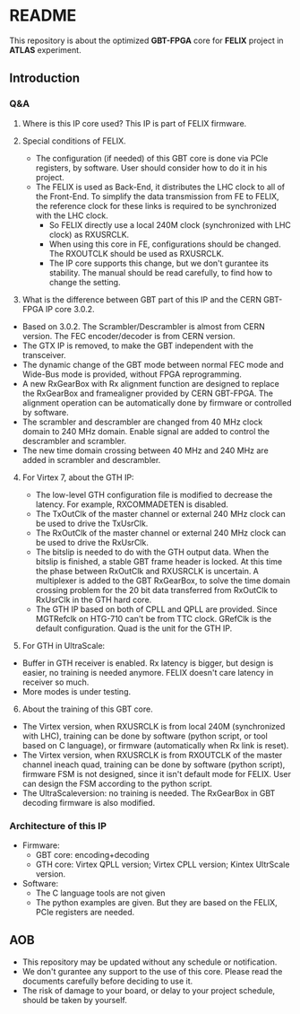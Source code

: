 # README
This repository is about the optimized **GBT-FPGA** core for **FELIX** project in **ATLAS** experiment.
## Introduction
### Q&A
1. Where is this IP core used? 
	This IP is part of FELIX firmware.
   
2. Special conditions of FELIX.
 	- The configuration (if needed) of this GBT core is done via PCIe registers, by software. User should consider how to do it in his project.
 	- The FELIX is used as Back-End, it distributes the LHC clock to all of the Front-End. To simplify the data transmission from FE to FELIX, the reference clock for these links is required to be synchronized with the LHC clock. 
 	  + So FELIX directly use a local 240M clock (synchronized with LHC clock) as RXUSRCLK.
 	  + When using this core in FE, configurations should be changed. The RXOUTCLK should be used as RXUSRCLK.
 	  + The IP core supports this change, but we don't gurantee its stability. The manual should be read carefully, to find how to change the setting.
    
3. What is the difference between GBT part of this IP and the CERN GBT-FPGA IP core 3.0.2.
  - Based on 3.0.2. The Scrambler/Descrambler is almost from CERN version. The FEC encoder/decoder is from CERN version.
  - The GTX IP is removed, to make the GBT independent with the transceiver.  - The dynamic change of the GBT mode between normal FEC mode and Wide-Bus mode is provided, without FPGA reprogramming.  - A new RxGearBox with Rx alignment function are designed to replace the RxGearBox and framealigner provided by CERN GBT-FPGA. The alignment operation can be automatically done by firmware or controlled by software.  - The scrambler and descrambler are changed from 40 MHz clock domain to 240 MHz domain. Enable signal are added to control the descrambler and scrambler.  - The new time domain crossing between 40 MHz and 240 MHz are added in scrambler and descrambler.
  
4. For Virtex 7, about the GTH IP: 	- The low-level GTH configuration file is modified to decrease the latency. For example, RXCOMMADETEN is disabled.	- The TxOutClk of the master channel or external 240 MHz clock can be used to drive the TxUsrClk.	- The RxOutClk of the master channel or external 240 MHz clock can be used to drive the RxUsrClk.	- The bitslip is needed to do with the GTH output data. When the bitslip is finished, a stable GBT frame header is locked. At this time the phase between RxOutClk and RXUSRCLK is uncertain. A multiplexer is added to the GBT RxGearBox, to solve the time domain crossing problem for the 20 bit data transferred from RxOutClk to RxUsrClk in the GTH hard core.	- The GTH IP based on both of CPLL and QPLL are provided. Since MGTRefclk on HTG-710 can't be from TTC clock. GRefClk is the default configuration. Quad is the unit for the GTH IP.
	
5. For GTH in UltraScale:
  - Buffer in GTH receiver is enabled. Rx latency is bigger, but design is easier, no training is needed anymore. FELIX doesn't care latency in receiver so much.
  - More modes is under testing.
  
6. About the training of this GBT core.
  - The Virtex version, when RXUSRCLK is from local 240M (synchronized with LHC), training can be done by software (python script, or tool based on C language), or firmware (automatically when Rx link is reset).
  - The Virtex version, when RXUSRCLK is from RXOUTCLK of the master channel ineach quad, training can be done by software (python script), firmware FSM is not designed, since it isn't default mode for FELIX. User can design the FSM according to the python script.
  - The UltraScaleversion: no training is needed. The RxGearBox in GBT decoding firmware is also modified.

  
### Architecture of this IP
- Firmware:
  + GBT core: encoding+decoding
  + GTH core: Virtex QPLL version; Virtex CPLL version; Kintex UltrScale version.
- Software:
  + The C language tools are not given
  + The python examples are given. But they are based on the FELIX, PCIe registers are needed.
   
## AOB 
- This repository may be updated without any schedule or notification.
- We don't gurantee any support to the use of this core. Please read the documents carefully before deciding to use it.
- The risk of damage to your board, or delay to your project schedule, should be taken by yourself.



